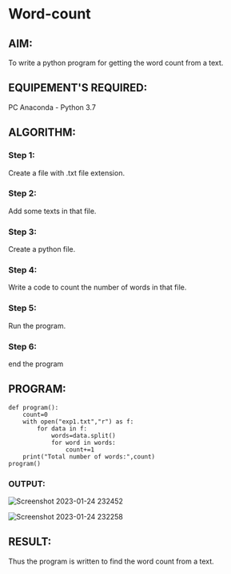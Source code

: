# Word-count
## AIM:
To write a python program for getting the word count from a text.
## EQUIPEMENT'S REQUIRED: 
PC
Anaconda - Python 3.7
## ALGORITHM: 
### Step 1:
Create a file with .txt file extension.
### Step 2: 
Add some texts in that file.
### Step 3: 
Create a python file.
### Step 4:  
Write a code to count the number of words in that file.
### Step 5: 
Run the program.
### Step 6: 
end the program
## PROGRAM:
```
def program():
    count=0
    with open("exp1.txt","r") as f:
        for data in f:
            words=data.split()
            for word in words:
                count+=1
    print("Total number of words:",count)
program()
```
### OUTPUT:

![Screenshot 2023-01-24 232452](https://user-images.githubusercontent.com/119433834/214372228-6a37460c-3f9f-4849-99b7-3dacbc97818a.png)


![Screenshot 2023-01-24 232258](https://user-images.githubusercontent.com/119433834/214372292-f7e10674-9c1d-4d39-8952-3b8466185daf.png)



## RESULT:
Thus the program is written to find the word count from a text.
